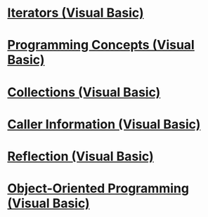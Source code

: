 # [Iterators (Visual Basic)](iterators.md)
# [Programming Concepts (Visual Basic)](index.md)
# [Collections (Visual Basic)](collections.md)
# [Caller Information (Visual Basic)](caller-information.md)
# [Reflection (Visual Basic)](reflection.md)
# [Object-Oriented Programming (Visual Basic)](object-oriented-programming.md)
